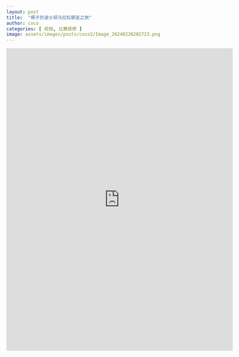 ```yaml
---
layout: post
title:  "椰子的波士顿马拉松朝圣之旅"
author: coco
categories: [ 视频, 比赛感想 ]
image: assets/images/posts/coco2/Image_20240220202723.png
---
```


<iframe width="600" height="800" src="http://xhslink.com/dpHDQB" title="YouTube video player" frameborder="0" allow="accelerometer; autoplay; clipboard-write; encrypted-media; gyroscope; picture-in-picture; web-share" allowfullscreen></iframe>

